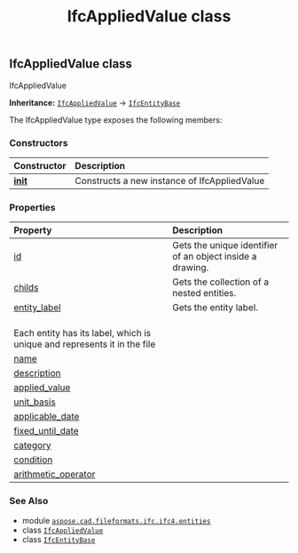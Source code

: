 ﻿---
title: IfcAppliedValue class
second_title: Aspose.CAD for Python via .NET API References
description: 
type: docs
weight: 210
url: /python-net/aspose.cad.fileformats.ifc.ifc4.entities/ifcappliedvalue/
is_root: false
---

## IfcAppliedValue class

IfcAppliedValue



**Inheritance:** [`IfcAppliedValue`](/cad/python-net/aspose.cad.fileformats.ifc.ifc4.entities/ifcappliedvalue) → 
[`IfcEntityBase`](/cad/python-net/aspose.cad.fileformats.ifc/ifcentitybase)



The IfcAppliedValue type exposes the following members:

### Constructors
| Constructor | Description |
| :- | :- |
| [__init__](/cad/python-net/aspose.cad.fileformats.ifc.ifc4.entities/ifcappliedvalue/__init__/#) | Constructs a new instance of IfcAppliedValue |


### Properties
| Property | Description |
| :- | :- |
| [id](/cad/python-net/aspose.cad.fileformats.ifc.ifc4.entities/ifcappliedvalue/id) | Gets the unique identifier of an object inside a drawing. |
| [childs](/cad/python-net/aspose.cad.fileformats.ifc.ifc4.entities/ifcappliedvalue/childs) | Gets the collection of a nested entities. |
| [entity_label](/cad/python-net/aspose.cad.fileformats.ifc.ifc4.entities/ifcappliedvalue/entity_label) | Gets the entity label.<br/>Each entity has its label, which is unique and represents it in the file |
| [name](/cad/python-net/aspose.cad.fileformats.ifc.ifc4.entities/ifcappliedvalue/name) |  |
| [description](/cad/python-net/aspose.cad.fileformats.ifc.ifc4.entities/ifcappliedvalue/description) |  |
| [applied_value](/cad/python-net/aspose.cad.fileformats.ifc.ifc4.entities/ifcappliedvalue/applied_value) |  |
| [unit_basis](/cad/python-net/aspose.cad.fileformats.ifc.ifc4.entities/ifcappliedvalue/unit_basis) |  |
| [applicable_date](/cad/python-net/aspose.cad.fileformats.ifc.ifc4.entities/ifcappliedvalue/applicable_date) |  |
| [fixed_until_date](/cad/python-net/aspose.cad.fileformats.ifc.ifc4.entities/ifcappliedvalue/fixed_until_date) |  |
| [category](/cad/python-net/aspose.cad.fileformats.ifc.ifc4.entities/ifcappliedvalue/category) |  |
| [condition](/cad/python-net/aspose.cad.fileformats.ifc.ifc4.entities/ifcappliedvalue/condition) |  |
| [arithmetic_operator](/cad/python-net/aspose.cad.fileformats.ifc.ifc4.entities/ifcappliedvalue/arithmetic_operator) |  |



### See Also
* module [`aspose.cad.fileformats.ifc.ifc4.entities`](..)
* class [`IfcAppliedValue`](/cad/python-net/aspose.cad.fileformats.ifc.ifc4.entities/ifcappliedvalue)
* class [`IfcEntityBase`](/cad/python-net/aspose.cad.fileformats.ifc/ifcentitybase)
